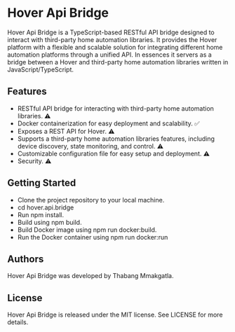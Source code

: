 # Hover Api Bridge

Hover Api Bridge is a TypeScript-based RESTful API bridge designed to interact with third-party home automation libraries. It provides the Hover platform with a flexible and scalable solution for integrating different home automation platforms through a unified API. In essences it servers as a bridge between a Hover and third-party home automation libraries written in JavaScript/TypeScript. 

## Features
* RESTful API bridge for interacting with third-party home automation libraries. ⚠️
* Docker containerization for easy deployment and scalability. ✅
* Exposes a REST API for Hover. ⚠️
* Supports a third-party home automation libraries features, including device discovery, state monitoring, and control. ⚠️
* Customizable configuration file for easy setup and deployment. ⚠️
* Security. ⚠️

## Getting Started
* Clone the project repository to your local machine.
* cd hover.api.bridge
* Run npm install.
* Build using npm build.
* Build Docker image using npm run docker:build.
* Run the Docker container using npm run docker:run

## Authors
Hover Api Bridge was developed by Thabang Mmakgatla.

## License
Hover Api Bridge is released under the MIT license. See LICENSE for more details.





